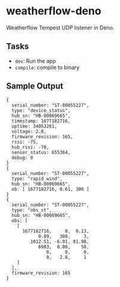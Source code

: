 # weatherflow-deno

Weatherflow Tempest UDP listener in Deno.

## Tasks

- `dev`: Run the app
- `compile`: compile to binary

## Sample Output

```
{
  serial_number: "ST-00055227",
  type: "device_status",
  hub_sn: "HB-00069665",
  timestamp: 1677182716,
  uptime: 34053261,
  voltage: 2.8,
  firmware_revision: 165,
  rssi: -75,
  hub_rssi: -70,
  sensor_status: 655364,
  debug: 0
}
{
  serial_number: "ST-00055227",
  type: "rapid_wind",
  hub_sn: "HB-00069665",
  ob: [ 1677182716, 0.61, 306 ]
}
{
  serial_number: "ST-00055227",
  type: "obs_st",
  hub_sn: "HB-00069665",
  obs: [
    [
      1677182716,     0,  0.13,
            0.89,   308,     3,
         1012.51, -6.01, 81.98,
            6983,  0.08,    58,
               0,     0,     0,
               0,   2.8,     1
    ]
  ],
  firmware_revision: 165
}
```
